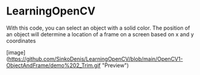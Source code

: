 # LearningOpenCV

With this code, you can select an object with a solid color. The position of an object will determine a location of a frame on a screen based on x and y coordinates

[image] (https://github.com/SinkoDenis/LearningOpenCV/blob/main/OpenCV1-ObjectAndFrame/demo%202_Trim.gif "Preview")
